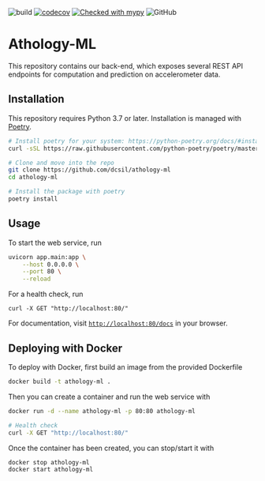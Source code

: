 ![build](https://github.com/dcsil/athology-ml/workflows/build/badge.svg)
[![codecov](https://codecov.io/gh/dcsil/athology-ml/branch/main/graph/badge.svg)](https://codecov.io/gh/dcsil/athology-ml)
[![Checked with mypy](http://www.mypy-lang.org/static/mypy_badge.svg)](http://mypy-lang.org/)
![GitHub](https://img.shields.io/github/license/dcsil/athology-ml?color=blue)

# Athology-ML

This repository contains our back-end, which exposes several REST API endpoints for computation and prediction on accelerometer data.

## Installation

This repository requires Python 3.7 or later. Installation is managed with [Poetry](https://python-poetry.org/).

```bash
# Install poetry for your system: https://python-poetry.org/docs/#installation
curl -sSL https://raw.githubusercontent.com/python-poetry/poetry/master/get-poetry.py | python

# Clone and move into the repo
git clone https://github.com/dcsil/athology-ml
cd athology-ml

# Install the package with poetry
poetry install
```

## Usage

To start the web service, run

```bash
uvicorn app.main:app \
    --host 0.0.0.0 \
    --port 80 \
    --reload
```

For a health check, run

```
curl -X GET "http://localhost:80/" 
```

For documentation, visit [`http://localhost:80/docs`](http://localhost:80/docs) in your browser.

## Deploying with Docker

To deploy with Docker, first build an image from the provided Dockerfile

```bash
docker build -t athology-ml .  
```

Then you can create a container and run the web service with

```bash
docker run -d --name athology-ml -p 80:80 athology-ml

# Health check
curl -X GET "http://localhost:80/" 
```

Once the container has been created, you can stop/start it with

```bash
docker stop athology-ml
docker start athology-ml
```
